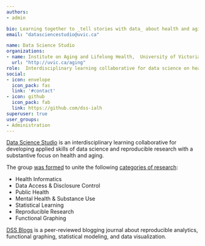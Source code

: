 ```yaml
---
authors:
- admin

bio: Learning together to _tell stories with data_ about health and aging
email: "datasciencestudio@uvic.ca"

name: Data Science Studio
organizations:
- name: Institute on Aging and Lifelong Health,  University of Victoria
  url: "http://uvic.ca/aging"
role:  Interdisciplinary learning collaborative for data science on health and aging.
social:
- icon: envelope
  icon_pack: fas
  link: '#contact'
- icon: github
  icon_pack: fab
  link: https://github.com/dss-ialh
superuser: true
user_groups:
- Administration
---
```


[Data Science Studio](https://dss-ialh.rbind.io/) is an interdisciplinary learning collaborative for developing applied skills of data science and reproducible research with a substantive focus on health and aging. 

The group [was formed][link_origin] to unite the following [categories of research][link_categories]:

- Health Informatics  
- Data Access & Disclosure Control  
- Public Health  
- Mental Health & Substance Use
- Statistical Learning  
- Reproducible Research  
- Functional Graphing  

[DSS Blogs][link_dssblogs] is a peer-reviewed blogging journal about reproducible analytics, functional graphing, statistical modeling, and data visualization. 

 [link_categories]:../../post/categories-of-research/index.html
 [link_dssblogs]:../../post/welcome-to-dss-blogs/index.html
 [link_howto]:../../post/how-to-contribute/index.html
[link_origin]:../../post/dss-origin-story/index.html
